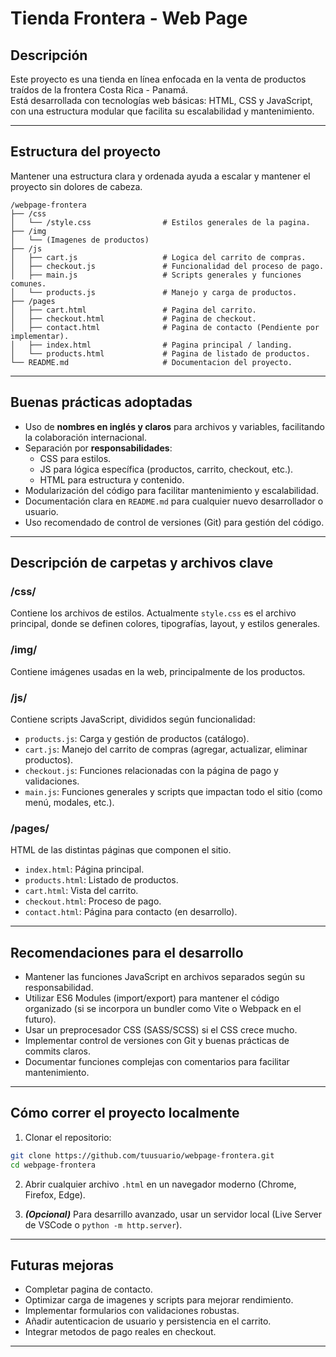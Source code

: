 # Tienda Frontera - Web Page

## Descripción

Este proyecto es una tienda en línea enfocada en la venta de productos traídos de la frontera Costa Rica - Panamá.  
Está desarrollada con tecnologías web básicas: HTML, CSS y JavaScript, con una estructura modular que facilita su escalabilidad y mantenimiento.

---

## Estructura del proyecto

Mantener una estructura clara y ordenada ayuda a escalar y mantener el proyecto sin dolores de cabeza.

```
/webpage-frontera
├── /css
│   └── /style.css                # Estilos generales de la pagina.
├── /img
│   └── (Imagenes de productos)
├── /js
│   ├── cart.js                   # Logica del carrito de compras.
│   ├── checkout.js               # Funcionalidad del proceso de pago.
│   ├── main.js                   # Scripts generales y funciones comunes.
│   └── products.js               # Manejo y carga de productos.
├── /pages
│   ├── cart.html                 # Pagina del carrito.
│   ├── checkout.html             # Pagina de checkout.
│   ├── contact.html              # Pagina de contacto (Pendiente por implementar).
│   ├── index.html                # Pagina principal / landing.
│   └── products.html             # Pagina de listado de productos.
└── README.md                     # Documentacion del proyecto.
```


---

## Buenas prácticas adoptadas

- Uso de **nombres en inglés y claros** para archivos y variables, facilitando la colaboración internacional.
- Separación por **responsabilidades**:  
  - CSS para estilos.
  - JS para lógica específica (productos, carrito, checkout, etc.).
  - HTML para estructura y contenido.
- Modularización del código para facilitar mantenimiento y escalabilidad.
- Documentación clara en `README.md` para cualquier nuevo desarrollador o usuario.
- Uso recomendado de control de versiones (Git) para gestión del código.

---

## Descripción de carpetas y archivos clave

### /css/

Contiene los archivos de estilos. Actualmente `style.css` es el archivo principal, donde se definen colores, tipografías, layout, y estilos generales.

### /img/

Contiene imágenes usadas en la web, principalmente de los productos.

### /js/

Contiene scripts JavaScript, divididos según funcionalidad:

- `products.js`: Carga y gestión de productos (catálogo).
- `cart.js`: Manejo del carrito de compras (agregar, actualizar, eliminar productos).
- `checkout.js`: Funciones relacionadas con la página de pago y validaciones.
- `main.js`: Funciones generales y scripts que impactan todo el sitio (como menú, modales, etc.).

### /pages/

HTML de las distintas páginas que componen el sitio.

- `index.html`: Página principal.
- `products.html`: Listado de productos.
- `cart.html`: Vista del carrito.
- `checkout.html`: Proceso de pago.
- `contact.html`: Página para contacto (en desarrollo).

---

## Recomendaciones para el desarrollo

- Mantener las funciones JavaScript en archivos separados según su responsabilidad.
- Utilizar ES6 Modules (import/export) para mantener el código organizado (si se incorpora un bundler como Vite o Webpack en el futuro).
- Usar un preprocesador CSS (SASS/SCSS) si el CSS crece mucho.
- Implementar control de versiones con Git y buenas prácticas de commits claros.
- Documentar funciones complejas con comentarios para facilitar mantenimiento.

---

## Cómo correr el proyecto localmente

1. Clonar el repositorio:

```bash
git clone https://github.com/tuusuario/webpage-frontera.git
cd webpage-frontera
```

2. Abrir cualquier archivo `.html` en un navegador moderno (Chrome, Firefox, Edge).

3. ***(Opcional)*** Para desarrillo avanzado, usar un servidor local (Live Server de VSCode o `python -m http.server`).

---

## Futuras mejoras

- Completar pagina de contacto.
- Optimizar carga de imagenes y scripts para mejorar rendimiento.
- Implementar formularios con validaciones robustas.
- Añadir autenticacion de usuario y persistencia en el carrito.
- Integrar metodos de pago reales en checkout.

---